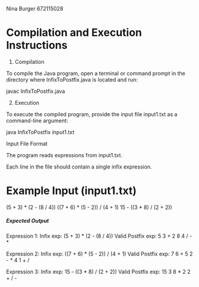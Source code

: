 Nina Burger 672115028

# Compilation and Execution Instructions

1. Compilation

To compile the Java program, open a terminal or command prompt in the directory where InfixToPostfix.java is located and run:

javac InfixToPostfix.java

2. Execution

To execute the compiled program, provide the input file input1.txt as a command-line argument:

java InfixToPostfix input1.txt

Input File Format

The program reads expressions from input1.txt.

Each line in the file should contain a single infix expression.

# Example Input (input1.txt)

(5 + 3) * (2 - (8 / 4))
((7 + 6) * (5 - 2)) / (4 + 1)
15 - ((3 * 8) / (2 + 2))

##### Expected Output

Expression 1:
Infix exp: (5 + 3) * (2 - (8 / 4))
Valid
Postfix exp: 5 3 + 2 8 4 / - *

Expression 2:
Infix exp: ((7 + 6) * (5 - 2)) / (4 + 1)
Valid
Postfix exp: 7 6 + 5 2 - * 4 1 + /

Expression 3:
Infix exp: 15 - ((3 * 8) / (2 + 2))
Valid
Postfix exp: 15 3 8 * 2 2 + / -

